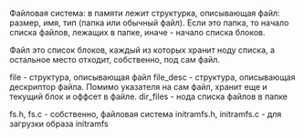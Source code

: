 ﻿Файловая система: в памяти лежит структурка, описывающая файл: размер, имя, тип (папка или обычный файл).
Если это папка, то начало списка файлов, лежащих в папке, иначе - начало списка блоков.

Файл это список блоков, каждый из которых хранит ноду списка, а остальное место отходит, собственно, под сам файл.

file - структура, описывающая файл
file_desc - структура, описывающая дескриптор файла. Помимо указателя на сам файл, хранит еще и текущий блок и оффсет в файле.
dir_files - нода списка файлов в папке

fs.h, fs.c - собственно, файловая система
initramfs.h, initramfs.c - для загрузки образа initramfs
